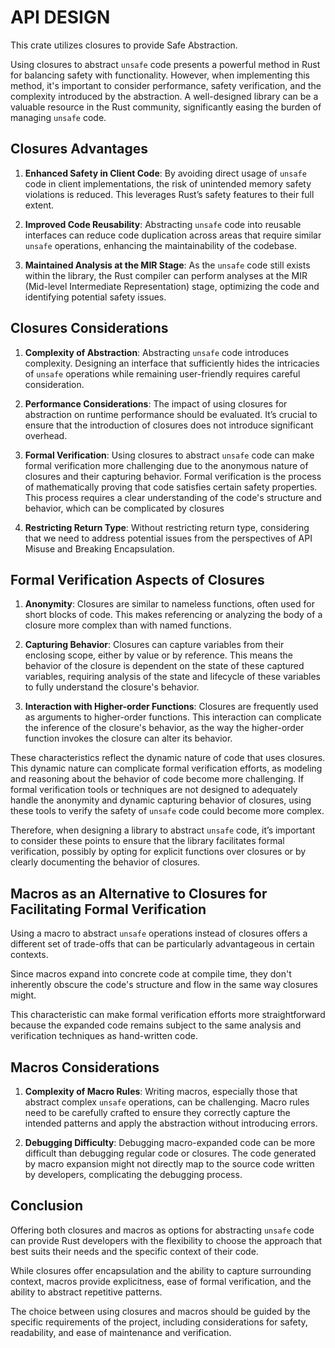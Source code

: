 # API DESIGN

This crate utilizes closures to provide Safe Abstraction.

Using closures to abstract `unsafe` code presents
a powerful method in Rust for balancing safety with functionality.
However, when implementing this method,
it's important to consider performance, safety verification,
and the complexity introduced by the abstraction.
A well-designed library can be a valuable resource in the Rust community,
significantly easing the burden of managing `unsafe` code.

## Closures Advantages

1. **Enhanced Safety in Client Code**:
By avoiding direct usage of `unsafe` code in client implementations,
the risk of unintended memory safety violations is reduced.
This leverages Rust’s safety features to their full extent.

2. **Improved Code Reusability**:
Abstracting `unsafe` code into reusable interfaces
can reduce code duplication across areas
that require similar `unsafe` operations,
enhancing the maintainability of the codebase.

3. **Maintained Analysis at the MIR Stage**:
As the `unsafe` code still exists within the library,
the Rust compiler can perform analyses at the MIR (Mid-level Intermediate Representation) stage,
optimizing the code and identifying potential safety issues.

## Closures Considerations

1. **Complexity of Abstraction**:
Abstracting `unsafe` code introduces complexity.
Designing an interface that sufficiently
hides the intricacies of `unsafe` operations
while remaining user-friendly requires careful consideration.

2. **Performance Considerations**:
The impact of using closures for abstraction
on runtime performance should be evaluated.
It’s crucial to ensure that the introduction of
closures does not introduce significant overhead.

3. **Formal Verification**:
Using closures to abstract `unsafe` code can make formal verification
more challenging due to the anonymous nature of closures and their capturing behavior.
Formal verification is the process of mathematically proving
that code satisfies certain safety properties.
This process requires a clear understanding of the code's structure and behavior,
which can be complicated by closures

4. **Restricting Return Type**:
Without restricting return type,
considering that we need to address potential issues
from the perspectives of API Misuse and Breaking Encapsulation.

## Formal Verification Aspects of Closures

1. **Anonymity**:
Closures are similar to nameless functions,
often used for short blocks of code.
This makes referencing or analyzing the body of a closure more complex than with named functions.

2. **Capturing Behavior**:
Closures can capture variables from their enclosing scope, either by value or by reference.
This means the behavior of the closure is dependent on the state of these captured variables,
requiring analysis of the state and lifecycle of these variables to fully understand the closure's behavior.

3. **Interaction with Higher-order Functions**:
Closures are frequently used as arguments to higher-order functions.
This interaction can complicate the inference of the closure's behavior,
as the way the higher-order function invokes the closure can alter its behavior.

These characteristics reflect the dynamic nature of code that uses closures.
This dynamic nature can complicate formal verification efforts,
as modeling and reasoning about the behavior of code become more challenging.
If formal verification tools or techniques are not designed to adequately handle the anonymity
and dynamic capturing behavior of closures,
using these tools to verify the safety of `unsafe` code could become more complex.

Therefore, when designing a library to abstract `unsafe` code,
it’s important to consider these points to ensure that
the library facilitates formal verification,
possibly by opting for explicit functions over closures
or by clearly documenting the behavior of closures.

## Macros as an Alternative to Closures for Facilitating Formal Verification

Using a macro to abstract `unsafe` operations instead of closures offers
a different set of trade-offs that can be particularly advantageous in certain contexts.

Since macros expand into concrete code at compile time,
they don't inherently obscure the code's structure and
flow in the same way closures might.

This characteristic can make formal verification efforts more straightforward
because the expanded code remains subject to the same analysis
and verification techniques as hand-written code.

## Macros Considerations

1. **Complexity of Macro Rules**:
Writing macros, especially those that abstract complex `unsafe` operations, can be challenging.
Macro rules need to be carefully crafted
to ensure they correctly capture the intended patterns
and apply the abstraction without introducing errors.

2. **Debugging Difficulty**:
Debugging macro-expanded code can be more difficult than
debugging regular code or closures.
The code generated by macro expansion might not directly map
to the source code written by developers, complicating the debugging process.

## Conclusion

Offering both closures and macros as options
for abstracting `unsafe` code can provide
Rust developers with the flexibility to choose the approach
that best suits their needs and the specific context of their code.

While closures offer encapsulation and the ability to capture surrounding context,
macros provide explicitness, ease of formal verification,
and the ability to abstract repetitive patterns.

The choice between using closures and macros should be guided
by the specific requirements of the project,
including considerations for safety, readability, and ease of maintenance and verification.
